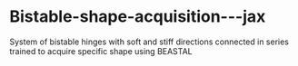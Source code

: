 # Bistable-shape-acquisition---jax
System of bistable hinges with soft and stiff directions connected in series trained to acquire specific shape using BEASTAL
